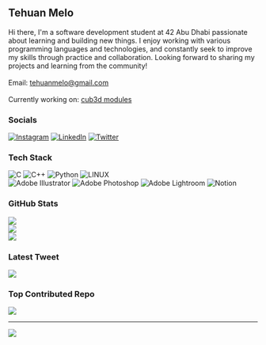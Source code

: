 
## Tehuan Melo
Hi there, I'm a software development student at 42 Abu Dhabi passionate about learning and building new things. I enjoy working with various programming languages and technologies, and constantly seek to improve my skills through practice and collaboration. Looking forward to sharing my projects and learning from the community!<br><br>
Email: tehuanmelo@gmail.com
<br>
<br>
Currently working on: <a target="_blank" href="https://github.com/tehuanmelo/cub3d">cub3d modules</a>

### Socials
[![Instagram](https://img.shields.io/badge/Instagram-%23E4405F.svg?logo=Instagram&logoColor=white)](https://instagram.com/tehuanmelo) [![LinkedIn](https://img.shields.io/badge/LinkedIn-%230077B5.svg?logo=linkedin&logoColor=white)](https://linkedin.com/in/tehuanmelo) [![Twitter](https://img.shields.io/badge/Twitter-%231DA1F2.svg?logo=Twitter&logoColor=white)](https://twitter.com/tehuanmelo) 


### Tech Stack
![C](https://img.shields.io/badge/c-silver.svg?style=flat&logo=c&logoColor=black) 
![C++](https://img.shields.io/badge/c++-silver.svg?style=flat&logo=c%2B%2B&logoColor=black) 
![Python](https://img.shields.io/badge/python-silver?style=flat&logo=python&logoColor=black) 
![LINUX](https://img.shields.io/badge/Linux-silver?style=flat&logo=linux&logoColor=black)
<br/>
![Adobe Illustrator](https://img.shields.io/badge/adobeillustrator-silver.svg?style=flat&logo=adobeillustrator&logoColor=black) 
![Adobe Photoshop](https://img.shields.io/badge/adobephotoshop-silver.svg?style=flat&logo=adobephotoshop&logoColor=black) 
![Adobe Lightroom](https://img.shields.io/badge/Adobe%20Lightroom-silver.svg?style=flat&logo=Adobe%20Lightroom&logoColor=black) 
![Notion](https://img.shields.io/badge/Notion-silver.svg?style=flat&logo=notion&logoColor=black)

### GitHub Stats
![](https://github-readme-stats.vercel.app/api?username=tehuanmelo&theme=dark&hide_border=false&include_all_commits=true&count_private=true)<br/>
![](https://github-readme-streak-stats.herokuapp.com/?user=tehuanmelo&theme=dark&hide_border=false)<br/>
![](https://github-readme-stats.vercel.app/api/top-langs/?username=tehuanmelo&theme=dark&hide_border=false&include_all_commits=true&count_private=true&layout=compact)

### Latest Tweet
[![](https://gtce.itsvg.in/api?username=tehuanmelo)](https://github.com/VishwaGauravIn/github-twitter-card-embed)


### Top Contributed Repo
![](https://github-contributor-stats.vercel.app/api?username=tehuanmelo&limit=5&theme=dark&combine_all_yearly_contributions=true)

---
[![](https://visitcount.itsvg.in/api?id=tehuanmelo&icon=0&color=0)](https://visitcount.itsvg.in)

<!-- Proudly created with GPRM ( https://gprm.itsvg.in ) -->
